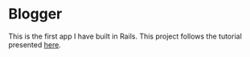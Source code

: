 # Blogger

This is the first app I have built in Rails. This project follows the tutorial presented [here](http://tutorials.jumpstartlab.com/projects/blogger.html).
